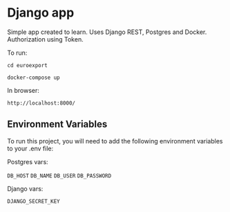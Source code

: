 # Django app

Simple app created to learn. Uses Django REST, Postgres and Docker. Authorization using Token.

To run:

`cd euroexport`

`docker-compose up`

In browser:

`http://localhost:8000/`

## Environment Variables

To run this project, you will need to add the following environment variables to your .env file:

Postgres vars:

`DB_HOST`
`DB_NAME`
`DB_USER`
`DB_PASSWORD`

Django vars:

`DJANGO_SECRET_KEY`

